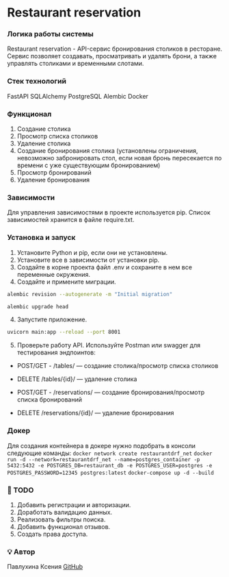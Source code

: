 # Restaurant reservation

### Логика работы системы
Restaurant reservation - API-сервис бронирования столиков в ресторане.
Сервис позволяет создавать, просматривать и удалять брони, а также управлять столиками и временными слотами.

### Стек технологий
FastAPI
SQLAlchemy
PostgreSQL
Alembic
Docker

### Функционал
1. Создание столика
2. Просмотр списка столиков
3. Удаление столика
4. Создание бронирования столика (установлены ограничения, невозможно забронировать стол, если новая бронь пересекается по времени с уже существующим бронированием)
5. Просмотр бронирований
6. Удаление бронирования

### Зависимости
Для управления зависимостями в проекте используется pip. Список зависимостей хранится в файле require.txt.

### Установка и запуск
1. Установите Python и pip, если они не установлены.
2. Установите все в зависимости от установки pip.
3. Создайте в корне проекта файл .env и сохраните в нем все переменные окружения.
4. Создайте и примените миграции.
```bash
alembic revision --autogenerate -m "Initial migration"
```
```bash
alembic upgrade head
```
4. Запустите приложение.
```bash
uvicorn main:app --reload --port 8001
```
5. Проверьте работу API. Используйте Postman или swagger для тестирования эндпоинтов:
 - POST/GET - /tables/ — создание столика/просмотр списка столиков
 - DELETE /tables/{id}/ — удаление столика

 - POST/GET - /reservations/ — создание бронирования/просмотр списка бронирований 
 - DELETE /reservations/{id}/ — удаление бронирования 

### Докер
Для создания контейнера в докере нужно подобрать в консоли следующие команды: 
`docker network create restaurantdrf_net` 
`docker run -d --network=restaurantdrf_net --name=postgres_container -p 5432:5432 -e POSTGRES_DB=restaurant_db -e POSTGRES_USER=postgres -e POSTGRES_PASSWORD=12345 postgres:latest`
`docker-compose up -d --build`

### 🚧 TODO
1. Добавить регистрации и авторизации.
2. Доработать валидацию данных.
3. Реализовать фильтры поиска.
4. Добавить функционал отзывов.
5. Создать права доступа.

### 💡 **Автор**
Павлухина Ксения 
[GitHub](https://github.com/XeniaPav/)
